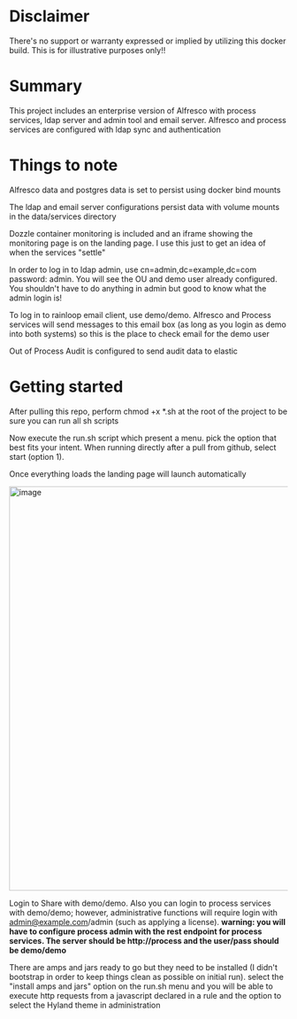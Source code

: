# Disclaimer

There's no support or warranty expressed or implied by utilizing this docker build. This is for illustrative purposes only!!

# Summary

This project includes an enterprise version of Alfresco with process services, ldap server and admin tool and email server. Alfresco and process services are configured with ldap sync and authentication

# Things to note

Alfresco data and postgres data is set to persist using docker bind mounts

The ldap and email server configurations persist data with volume mounts in the data/services directory

Dozzle container monitoring is included and an iframe showing the monitoring page is on the landing page. I use this just to get an idea of when the services "settle"

In order to log in to ldap admin, use cn=admin,dc=example,dc=com password: admin. You will see the OU and demo user already configured. You shouldn't have to do anything in admin but good to know what the admin login is!

To log in to rainloop email client, use demo/demo. Alfresco and Process services will send messages to this email box (as long as you login as demo into both systems) so this is the place to check email for the demo user

Out of Process Audit is configured to send audit data to elastic

# Getting started

After pulling this repo, perform chmod +x \*.sh at the root of the project to be sure you can run all sh scripts

Now execute the run.sh script which present a menu. pick the option that best fits your intent. When running directly after a pull from github, select start (option 1).

Once everything loads the landing page will launch automatically

<img width="730" alt="image" src="https://github.com/user-attachments/assets/f03d480b-7be3-47f9-86ed-2398113792d4" />

Login to Share with demo/demo. Also you can login to process services with demo/demo; however, administrative functions will require login with admin@example.com/admin (such as applying a license). **warning: you will have to configure process admin with the rest endpoint for process services. The server should be http://process and the user/pass should be demo/demo**

There are amps and jars ready to go but they need to be installed (I didn't bootstrap in order to keep things clean as possible on initial run). select the "install amps and jars" option on the run.sh menu and you will be able to execute http requests from a javascript declared in a rule and the option to select the Hyland theme in administration
